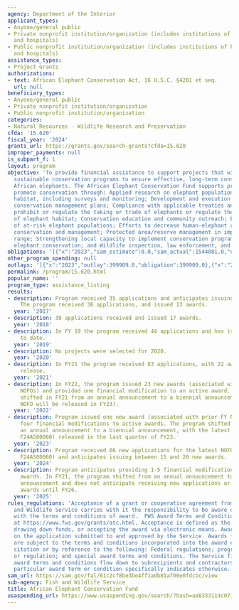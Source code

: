 ```yaml
---
agency: Department of the Interior
applicant_types:
- Anyone/general public
- Private nonprofit institution/organization (includes institutions of higher education
  and hospitals)
- Public nonprofit institution/organization (includes institutions of higher education
  and hospitals)
assistance_types:
- Project Grants
authorizations:
- text: African Elephant Conservation Act, 16 U.S.C. §4201 et seq.
  url: null
beneficiary_types:
- Anyone/general public
- Private nonprofit institution/organization
- Public nonprofit institution/organization
categories:
- Natural Resources - Wildlife Research and Preservation
cfda: '15.620'
fiscal_year: '2024'
grants_url: https://grants.gov/search-grants?cfda=15.620
improper_payments: null
is_subpart_f: 1
layout: program
objective: 'To provide financial assistance to support projects that will enhance
  sustainable conservation programs to ensure effective, long-term conservation of
  African elephants. The African Elephant Conservation Fund supports projects that
  promote conservation through: Applied research on elephant populations and their
  habitat, including surveys and monitoring; Development and execution of elephant
  conservation management plans; Compliance with applicable treaties and laws that
  prohibit or regulate the taking or trade of elephants or regulate the use and management
  of elephant habitat; Conservation education and community outreach; Enhanced protection
  of at-risk elephant populations; Efforts to decrease human-elephant conflict; Habitat
  conservation and management; Protected area/reserve management in important elephant
  range; Strengthening local capacity to implement conservation programs; Transfrontier
  elephant conservation; and Wildlife inspection, law enforcement, and forensics skills.'
obligations: '[{"x":"2023","sam_estimate":0.0,"sam_actual":1544081.0,"usa_spending_actual":625854.0},{"x":"2024","sam_estimate":0.0,"sam_actual":7999998.0,"usa_spending_actual":13074451.33},{"x":"2025","sam_estimate":0.0,"sam_actual":0.0,"usa_spending_actual":31920.83}]'
other_program_spending: null
outlays: '[{"x":"2023","outlay":399909.0,"obligation":399909.0},{"x":"2024","outlay":1526188.6,"obligation":13145627.83},{"x":"2025","outlay":0.0,"obligation":0.0}]'
permalink: /program/15.620.html
popular_name: ''
program_type: assistance_listing
results:
- description: Program received 35 applications and anticipates issuing 20 awards.
    The program received 36 applications, and issued 13 awards.
  year: '2017'
- description: 38 applications received and issued 17 awards.
  year: '2018'
- description: In FY 19 the program received 44 applications and has issued 7 awards
    to date.
  year: '2019'
- description: No projects were selected for 2020.
  year: '2020'
- description: In FY21 the program received 83 applications, with 22 awards pending
    release.
  year: '2021'
- description: In FY22, the program issued 23 new awards (associated with prior FY
    NOFOs) and provided one financial modification to an active award. The program
    shifted in FY21 from an annual announcement to a biennial announcement (the next
    NOFO will be released in FY23).
  year: '2022'
- description: Program issued one new award (associated with prior FY NOFO) and provided
    four financial modifications to active awards. The program shifted in FY21 from
    an annual announcement to a biennial announcement, with the latest NOFO (announcement
    F24AS00060) released in the last quarter of FY23.
  year: '2023'
- description: Program received 66 new applications for the latest NOFO (announcement
    F24AS00060) and anticipates issuing between 15 and 20 new awards.
  year: '2024'
- description: Program anticipates providing 1-5 financial modifications to active
    awards. In FY21, the program shifted from an annual announcement to a biennial
    announcement and does not anticipate receiving new applications or issuing new
    awards until FY26.
  year: '2025'
rules_regulations: 'Acceptance of a grant or cooperative agreement from the U.S. Fish
  and Wildlife Service carries with it the responsibility to be aware of and comply
  with the terms and conditions of award.  FWS Award Terms and Conditions are available
  at https://www.fws.gov/grants/atc.html. Acceptance is defined as the start of work,
  drawing down funds, or accepting the award via electronic means. Awards are based
  on the application submitted to and approved by the Service. Awards from the Service
  are subject to the terms and conditions incorporated into the award either by direct
  citation or by reference to the following: Federal regulations; program legislation
  or regulation; and special award terms and conditions. The Service financial assistance
  award terms and conditions flow down to subrecipients and contractors, unless a
  particular award term or condition specifically indicates otherwise.'
sam_url: https://sam.gov/fal/61c2cf8be3be4ff1adb81af00e0fdcbc/view
sub-agency: Fish and Wildlife Service
title: African Elephant Conservation Fund
usaspending_url: https://www.usaspending.gov/search/?hash=ae8333114c071477c328bf645f6ded4a
---
```

